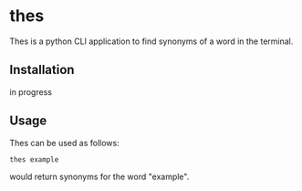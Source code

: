 # thes

Thes is a python CLI application to find synonyms of a word in the terminal. 

## Installation

in progress

## Usage
Thes can be used as follows: 
```
thes example 
```
would return synonyms for the word "example".
